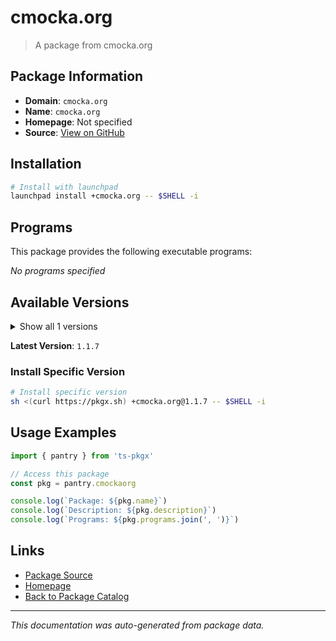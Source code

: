 # cmocka.org

> A package from cmocka.org

## Package Information

- **Domain**: `cmocka.org`
- **Name**: `cmocka.org`
- **Homepage**: Not specified
- **Source**: [View on GitHub](https://github.com/pkgxdev/pantry/tree/main/projects/cmocka.org/package.yml)

## Installation

```bash
# Install with launchpad
launchpad install +cmocka.org -- $SHELL -i
```

## Programs

This package provides the following executable programs:

*No programs specified*

## Available Versions

<details>
<summary>Show all 1 versions</summary>

- `1.1.7`

</details>

**Latest Version**: `1.1.7`

### Install Specific Version

```bash
# Install specific version
sh <(curl https://pkgx.sh) +cmocka.org@1.1.7 -- $SHELL -i
```

## Usage Examples

```typescript
import { pantry } from 'ts-pkgx'

// Access this package
const pkg = pantry.cmockaorg

console.log(`Package: ${pkg.name}`)
console.log(`Description: ${pkg.description}`)
console.log(`Programs: ${pkg.programs.join(', ')}`)
```

## Links

- [Package Source](https://github.com/pkgxdev/pantry/tree/main/projects/cmocka.org/package.yml)
- [Homepage](#)
- [Back to Package Catalog](../package-catalog.md)

---

*This documentation was auto-generated from package data.*
